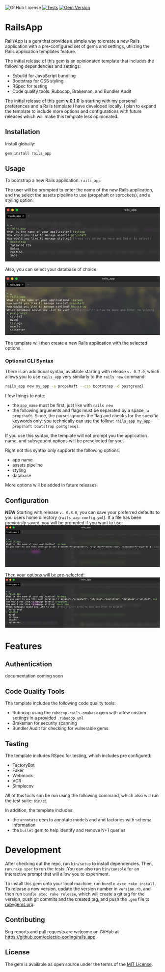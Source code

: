 ![GitHub License](https://img.shields.io/github/license/eclectic-coding/rails_app)
[![Tests](https://github.com/eclectic-coding/rails_app/actions/workflows/ci.yml/badge.svg)](https://github.com/eclectic-coding/rails_app/actions/workflows/ci.yml)
[![Gem Version](https://badge.fury.io/rb/rails_app.svg)](https://badge.fury.io/rb/rails_app)
# RailsApp

RailsApp is a gem that provides a simple way to create a new Rails application with a pre-configured set of gems and settings, utilizing the Rails application templates feature.

The initial release of this gem is an opinionated template that includes the following dependencies and settings:
- Esbuild for JavaScript bundling
- Bootstrap for CSS styling
- RSpec for testing
- Code quality tools: Rubocop, Brakeman, and Bundler Audit

The initial release of this gem **v.0.1.0** is starting with my personal preferences and a Rails template I have developed locally. I plan to expand the template to include more options and configurations with future releases which will make this template less opinionated.

## Installation
Install globally:
```bash
gem install rails_app
```

## Usage
To bootstrap a new Rails application: `rails_app`

The user will be prompted to enter the name of the new Rails application, and the select the assets pipeline to use (propshaft or sprockets), and a styling option:

![](assets/screenshot_cli.png)

Also, you can select your database of choice:

![](assets/screenshot_cli_db.png)

The template will then create a new Rails application with the selected options.

### Optional CLI Syntax

There is an additional syntax, available starting with release `v. 0.7.0`, which allows you to use `rails_app` very similarly to the `rails new` command:


```bash
rails_app new my_app -a propshaft --css bootstrap -d postgresql
```
I few things to note:
- the `app_name` must be first, just like with `rails new`
- the following arguments and flags must be separated by a space `-a propshaft`. Since, the parser ignores the flag and checks for the specific keywords only, you technically can use the follow: `rails_app my_app propshaft bootstrap postgresql`. 

If you use this syntax, the template will not prompt you the application name, and subsequent options will be preselected for you.

Right not this syntax only supports the following options:
- app name
- assets pipeline
- styling
- database

More options will be added in future releases.

## Configuration
**NEW** Starting with release `v. 0.8.0`, you can save your preferred defaults to you users home directory (`rails_aap-config.yml`).
If a file has been previously saved, you will be prompted if you want to use:
![](assets/screenshot_cli_readconfig.png)


Then your options will be pre-selected:
![](assets/screenshot_cli_useconfig.png)

# Features

## Authentication 
documentation coming soon

## Code Quality Tools
The template includes the following code quality tools:
- Rubocop using the `rubocop-rails-omakase` gem with a few custom settings in a provided `.rubocop.yml`
- Brakeman for security scanning
- Bundler Audit for checking for vulnerable gems

## Testing
The template includes RSpec for testing, which includes pre configured:
- FactoryBot
- Faker
- Webmock
- VCR
- Simplecov

All of this tools can be run using the following command, which also will run the test suite: `bin/ci`

In addition, the template includes:
- the `annotate` gem to annotate models and and factories with schema information
- the `bullet` gem to help identify and remove N+1 queries

# Development

After checking out the repo, run `bin/setup` to install dependencies. Then, run `rake spec` to run the tests. You can also run `bin/console` for an interactive prompt that will allow you to experiment.

To install this gem onto your local machine, run `bundle exec rake install`. To release a new version, update the version number in `version.rb`, and then run `bundle exec rake release`, which will create a git tag for the version, push git commits and the created tag, and push the `.gem` file to [rubygems.org](https://rubygems.org).

## Contributing

Bug reports and pull requests are welcome on GitHub at https://github.com/eclectic-coding/rails_app.

## License

The gem is available as open source under the terms of the [MIT License](https://opensource.org/licenses/MIT).
